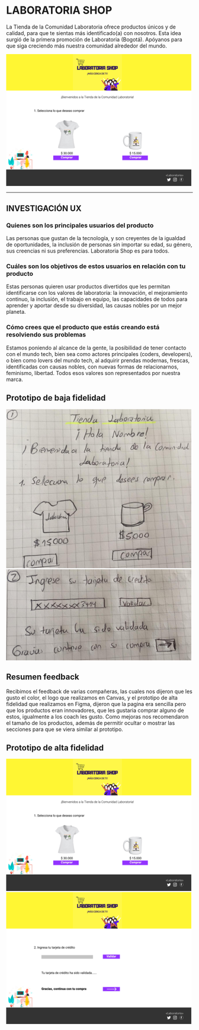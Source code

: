 # LABORATORIA SHOP

La Tienda de la Comunidad Laboratoria ofrece productos únicos y de calidad, para que te sientas más identificado(a) con nosotros. Esta idea surgió de la primera promoción de Laboratoria (Bogotá). Apóyanos para que siga creciendo más nuestra comunidad alrededor del mundo.

<img src= "https://github.com/Claraescobar123/BOG001-card-validation/blob/blarteagar-patch-1/src/imagenes/Prototipo_alta_fidelidad1.png" alt= "logo" width="500" />

***

## INVESTIGACIÓN UX

### Quienes son los principales usuarios del producto
Las personas que gustan de la tecnología, y son creyentes de la igualdad de oportunidades, la inclusión de personas sin importar su edad, su género, sus creencias ni sus preferencias. Laboratoria Shop es para todos.

### Cuáles son los objetivos de estos usuarios en relación con tu producto
Estas personas quieren usar productos divertidos que les permitan identificarse con los valores de laboratoria: la innovación, el mejoramiento continuo, la inclusión, el trabajo en equipo, las capacidades de todos para aprender y aportar desde su diversidad, las causas nobles por un mejor planeta.

### Cómo crees que el producto que estás creando está resolviendo sus problemas
Estamos poniendo al alcance de la gente, la posibilidad de tener contacto con el mundo tech, bien sea como actores principales (coders, developers), o bien como lovers del mundo tech, al adquirir prendas modernas, frescas, identificadas con causas nobles, con nuevas formas de relacionarnos, feminismo, libertad. Todos esos valores son representados por nuestra marca.

## Prototipo de baja fidelidad

<img src= "https://github.com/Claraescobar123/BOG001-card-validation/blob/blarteagar-patch-1/src/imagenes/Prototipo_baja_fidelidad1.jpeg" width = "500"/>

<img src= "https://github.com/Claraescobar123/BOG001-card-validation/blob/blarteagar-patch-1/src/imagenes/Prototipo_baja_fidelidad2.jpeg" width = "500"/>

## Resumen feedback

Recibimos el feedback de varias compañeras, las cuales nos dijeron que les gusto el color, el logo que realizamos en Canvas, y el prototipo de alta fidelidad que realizamos en Figma, dijeron que la pagina era sencilla pero que los productos eran innovadores, que les gustaria comprar alguno de estos, igualmente a los coach les gusto. Como mejoras nos recomendaron el tamaño de los productos, además de permitir ocultar o mostrar las secciones para que se viera similar al prototipo.

## Prototipo de alta fidelidad

<img src= "https://github.com/Claraescobar123/BOG001-card-validation/blob/blarteagar-patch-1/src/imagenes/Prototipo_alta_fidelidad1.png" width = "500"/>

<img src= "https://github.com/Claraescobar123/BOG001-card-validation/blob/blarteagar-patch-1/src/imagenes/Prototipo_alta_fidelidad2.png" width = "500"/>


